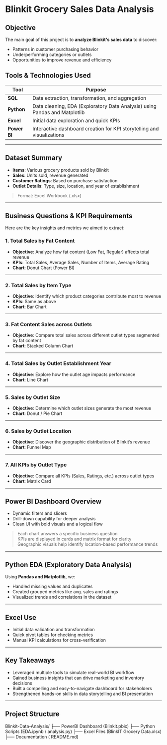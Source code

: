 
#  Blinkit Grocery Sales Data Analysis



##  Objective

The main goal of this project is to **analyze Blinkit's sales data** to discover:

-  Patterns in customer purchasing behavior
-  Underperforming categories or outlets
-  Opportunities to improve revenue and efficiency



##  Tools & Technologies Used

| Tool       | Purpose                             |
|------------|-------------------------------------|
| **SQL**    | Data extraction, transformation, and aggregation |
| **Python** | Data cleaning, EDA (Exploratory Data Analysis) using Pandas and Matplotlib |
| **Excel**  | Initial data exploration and quick KPIs |
| **Power BI** | Interactive dashboard creation for KPI storytelling and visualizations |

---

## Dataset Summary

- **Items**: Various grocery products sold by Blinkit  
- **Sales**: Units sold, revenue generated  
- **Customer Ratings**: Based on purchase satisfaction  
- **Outlet Details**: Type, size, location, and year of establishment  

>  Format: Excel Workbook (.xlsx)

---

##  Business Questions & KPI Requirements

Here are the key insights and metrics we aimed to extract:

###  1. Total Sales by Fat Content
- **Objective**: Analyze how fat content (Low Fat, Regular) affects total revenue  
- **KPIs**: Total Sales, Average Sales, Number of Items, Average Rating  
- **Chart**: Donut Chart (Power BI)

---

###  2. Total Sales by Item Type
- **Objective**: Identify which product categories contribute most to revenue  
- **KPIs**: Same as above  
- **Chart**: Bar Chart

---

###  3. Fat Content Sales across Outlets
- **Objective**: Compare total sales across different outlet types segmented by fat content  
- **Chart**: Stacked Column Chart

---

###  4. Total Sales by Outlet Establishment Year
- **Objective**: Explore how the outlet age impacts performance  
- **Chart**: Line Chart

---

###  5. Sales by Outlet Size
- **Objective**: Determine which outlet sizes generate the most revenue  
- **Chart**: Donut / Pie Chart

---

###  6. Sales by Outlet Location
- **Objective**: Discover the geographic distribution of Blinkit’s revenue  
- **Chart**: Funnel Map

---

###  7. All KPIs by Outlet Type
- **Objective**: Compare all KPIs (Sales, Ratings, etc.) across outlet types  
- **Chart**: Matrix Card

---

##  Power BI Dashboard Overview


- Dynamic filters and slicers
- Drill-down capability for deeper analysis
- Clean UI with bold visuals and a logical flow

>  Each chart answers a specific business question  
>  KPIs are displayed in cards and matrix format for clarity  
>  Geographic visuals help identify location-based performance trends  

---

##  Python EDA (Exploratory Data Analysis)

Using **Pandas and Matplotlib**, we:

- Handled missing values and duplicates
- Created grouped metrics like avg. sales and ratings
- Visualized trends and correlations in the dataset

---

##  Excel Use

- Initial data validation and transformation
- Quick pivot tables for checking metrics
- Manual KPI calculations for cross-verification

---

##  Key Takeaways

- Leveraged multiple tools to simulate real-world BI workflow
- Gained business insights that can drive marketing and inventory decisions
- Built a compelling and easy-to-navigate dashboard for stakeholders
- Strengthened hands-on skills in data storytelling and BI presentation

---

##  Project Structure

 Blinkit-Data-Analysis/
├──  PowerBI Dashboard (Blinkit.pbix)
├──  Python Scripts (EDA.ipynb / analysis.py)
├──  Excel Files (BlinkIT Grocery Data.xlsx)
├──  Documentation ( README.md)





